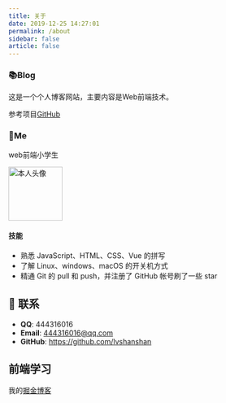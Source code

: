```yaml
---
title: 关于
date: 2019-12-25 14:27:01
permalink: /about
sidebar: false
article: false
---
```


### 📚Blog
这是一个个人博客网站，主要内容是Web前端技术。

参考项目[GitHub](https://github.com/xugaoyi/vuepress-theme-vdoing)

### 🐼Me

web前端小学生

<img src='https://mirror-gold-cdn.xitu.io/16de412139e49fd21c3?imageView2/1/w/180/h/180/q/85/format/webp/interlace/1' alt='本人头像' style="width:106px;">

#### 技能
* 熟悉 JavaScript、HTML、CSS、Vue 的拼写
* 了解 Linux、windows、macOS 的开关机方式
* 精通 Git 的 pull 和 push，并注册了 GitHub 帐号刷了一些 star


## :email: 联系

- **QQ**: <a :href="qqUrl">444316016</a>
- **Email**:  <a href="mailto:444316016@qq.com">444316016@qq.com</a>
- **GitHub**: <https://github.com/lvshanshan>


## 前端学习

我的[掘金博客](https://juejin.cn/user/3386151546169527/posts)



<script>
  export default {
    data(){
      return {
        qqUrl: 'https://mail.qq.com/'
      }
    },
    mounted(){
      const flag =  navigator.userAgent.match(/(phone|pad|pod|iPhone|iPod|ios|iPad|Android|Mobile|BlackBerry|IEMobile|MQQBrowser|JUC|Fennec|wOSBrowser|BrowserNG|WebOS|Symbian|Windows Phone)/i);
      if(flag){
        // this.qqUrl = 'mqqwpa://im/chat?chat_type=wpa&uin=894072666&version=1&src_type=web&web_src=oicqzone.com'
      }
    }
  }
</script>
